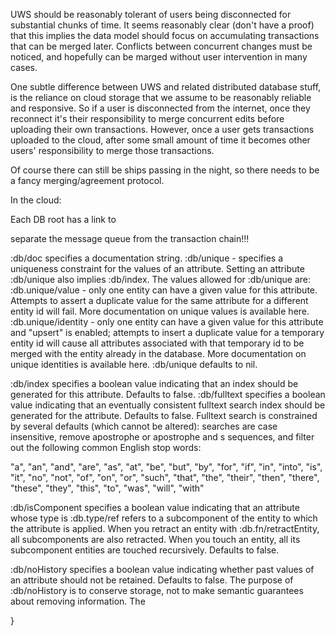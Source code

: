 UWS should be reasonably tolerant of users being disconnected for substantial chunks of time.
It seems reasonably clear (don't have a proof) that this implies the data model should focus on accumulating transactions that can be merged later.
Conflicts between concurrent changes must be noticed, and hopefully can be marged without user intervention in many cases.

One subtle difference between UWS and related distributed database stuff, is the reliance on cloud storage that we assume to be reasonably reliable and responsive.
So if a user is disconnected from the internet, once they reconnect it's their responsibility to merge concurrent edits before uploading their own transactions.
However, once a user gets transactions uploaded to the cloud, after some small amount of time it becomes other users' responsibility to merge those transactions.

Of course there can still be ships passing in the night, so there needs to be a fancy merging/agreement protocol.



In the cloud:

Each DB root has a link to 

separate the message queue from the transaction chain!!!

:db/doc specifies a documentation string.
:db/unique - specifies a uniqueness constraint for the values of an attribute. Setting an attribute :db/unique also implies :db/index. The values allowed for :db/unique are:
  :db.unique/value - only one entity can have a given value for this attribute. Attempts to assert a duplicate value for the same attribute for a different entity id will fail. More documentation on unique values is available here.
  :db.unique/identity - only one entity can have a given value for this attribute and "upsert" is enabled; attempts to insert a duplicate value for a temporary entity id will cause all attributes associated with that temporary id to be merged with the entity already in the database. More documentation on unique identities is available here.
:db/unique defaults to nil.

:db/index specifies a boolean value indicating that an index should be generated for this attribute. Defaults to false.
:db/fulltext specifies a boolean value indicating that an eventually consistent fulltext search index should be generated for the attribute. Defaults to false.
Fulltext search is constrained by several defaults (which cannot be altered): searches are case insensitive, remove apostrophe or apostrophe and s sequences, and filter out the following common English stop words:

"a", "an", "and", "are", "as", "at", "be", "but", "by",
"for", "if", "in", "into", "is", "it",
"no", "not", "of", "on", "or", "such",
"that", "the", "their", "then", "there", "these",
"they", "this", "to", "was", "will", "with"

:db/isComponent specifies a boolean value indicating that an attribute whose type is :db.type/ref refers to a subcomponent of the entity to which the attribute is applied. When you retract an entity with :db.fn/retractEntity, all subcomponents are also retracted. When you touch an entity, all its subcomponent entities are touched recursively. Defaults to false.

:db/noHistory specifies a boolean value indicating whether past values of an attribute should not be retained. Defaults to false.
The purpose of :db/noHistory is to conserve storage, not to make semantic guarantees about removing information. The

}


